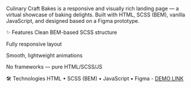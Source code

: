 Culinary Craft Bakes is a responsive and visually rich landing page — a virtual showcase of baking delights. Built with HTML, SCSS (BEM), vanilla JavaScript, and designed based on a Figma prototype.

✨ Features
Clean BEM-based SCSS structure

Fully responsive layout

Smooth, lightweight animations

No frameworks — pure HTML/SCSS/JS

🛠️ Technologies
HTML • SCSS (BEM) • JavaScript • Figma
    - [DEMO LINK](https://oleksii-bieliaiev.github.io/creative_bakery/)
